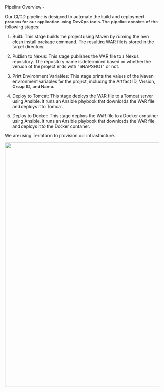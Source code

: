 Pipeline Overview -

Our CI/CD pipeline is designed to automate the build and deployment process for our application using DevOps tools. The pipeline consists of the following stages:

1. Build: This stage builds the project using Maven by running the mvn clean install package command. The resulting WAR file is stored in the target directory.

2. Publish to Nexus: This stage publishes the WAR file to a Nexus repository. The repository name is determined based on whether the version of the project ends with "SNAPSHOT" or not.

3. Print Environment Variables: This stage prints the values of the Maven environment variables for the project, including the Artifact ID, Version, Group ID, and Name.

4. Deploy to Tomcat: This stage deploys the WAR file to a Tomcat server using Ansible. It runs an Ansible playbook that downloads the WAR file and deploys it to Tomcat.

5. Deploy to Docker: This stage deploys the WAR file to a Docker container using Ansible. It runs an Ansible playbook that downloads the WAR file and deploys it to the Docker container.

We are using Terraform to provision our infrastructure.

<img width="800" src="https://user-images.githubusercontent.com/123365436/216541124-22db2972-f2a2-47dd-b075-e2b5fa25f914.PNG">
